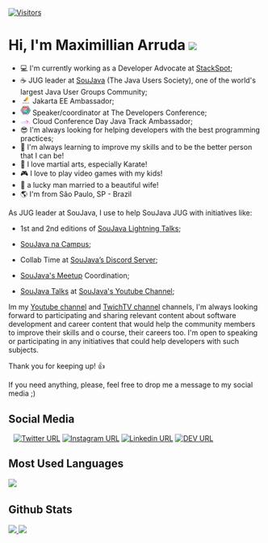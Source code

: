<!--
**dearrudam/dearrudam** is a ✨ _special_ ✨ repository because its `README.md` (this file) appears on your GitHub profile.

Here are some ideas to get you started:

- 🔭 I’m currently working on ...
- 🌱 I’m currently learning ...
- 👯 I’m looking to collaborate on ...
- 🤔 I’m looking for help with ...
- 💬 Ask me about ...
- 📫 How to reach me: ...
- 😄 Pronouns: ...
- ⚡ Fun fact: ...
-->
[![Visitors](https://api.visitorbadge.io/api/combined?path=dearrudam%2Fdearrudam&label=Visitors%20Daily%2FTotal&labelColor=%23697689&countColor=%23dce775)](https://visitorbadge.io/status?path=dearrudam%2Fdearrudam)
# Hi, I'm Maximillian Arruda <img src="https://raw.githubusercontent.com/iampavangandhi/iampavangandhi/master/gifs/Hi.gif" width="30px">

- :computer: I'm currently working as a Developer Advocate at [StackSpot](https://stackspot.com/);
- :coffee: JUG leader at [SouJava](https://github.com/soujava) (The Java Users Society), one of the world's largest Java User Groups Community;
- <img src="https://github.com/dearrudam/dearrudam/raw/master/jakartaee.png" width="20px" /> Jakarta EE Ambassador;
- <img src="https://github.com/dearrudam/dearrudam/raw/master/tdc.png" width="20px" /> Speaker/coordinator at The Developers Conference;
- <img src="https://github.com/dearrudam/dearrudam/raw/master/cloudconferenceday.png" width="20px" /> Cloud Conference Day Java Track Ambassador;
- :sunglasses: I'm always looking for helping developers with the best programming practices;
- 🌱 I'm always learning to improve my skills and to be the better person that I can be!
- :punch: I love martial arts, especially Karate! 
- :video_game: I love to play video games with my kids!
- :couple_with_heart: a lucky man married to a beautiful wife!
- :earth_americas: I'm from São Paulo, SP - Brazil

As JUG leader at SouJava, I use to help SouJava JUG with initiatives like:

- 1st and 2nd editions of [SouJava Lightning Talks](https://youtube.com/playlist?list=PLOQgznExm9isHHHak9KIp4dQyw5j__aO9);
- [SouJava na Campus](https://youtube.com/playlist?list=PLOQgznExm9isQwaSPODFX6E7ybhWDRCfK);

- Collab Time at [SouJava’s Discord Server](https://discord.gg/eAARnH7yrG);

- [SouJava's Meetup](https://www.meetup.com/soujava/) Coordination;

- [SouJava Talks](https://youtube.com/playlist?list=PLOQgznExm9iuBu-RBT7v0ph8xIUy1MNxK) at [SouJava's Youtube Channel](https://youtube.com/soujava);


Im my [Youtube channel](https://www.youtube.com/@MaximillianArruda) and [TwichTV channel](https://www.twitch.tv/maxdearruda) channels, I'm always looking forward to participating and sharing relevant content about software development and career content that would help the community members to improve their skills and o course, their careers too. I'm open to speaking or participating in any initiatives that could help developers with such subjects.

Thank you for keeping up! :thumbsup:

If you need anything, please, feel free to drop me a message to my social media ;)

## Social Media
<div style="margin: 10px 10px 10px 10px">

[![Twitter URL](https://img.shields.io/twitter/url?color=%231DA1F2&label=follow&logo=twitter&logoColor=%231DA1F2&style=flat-square&url=https%3A%2F%2Ftwitter.com%2Fmaxdearruda)](https://twitter.com/maxdearruda)
[![Instagram URL](https://img.shields.io/twitter/url?color=%23fb3958&label=follow&logo=instagram&logoColor=%23fb3958&style=flat-square&url=https%3A%2F%2Fwww.instagram.com%2Fmaximillianarruda)](https://www.instagram.com/maximillianarruda/)
[![Linkedin URL](https://img.shields.io/twitter/url?color=%230072b1&label=connect&logo=linkedin&logoColor=%230072b1&style=flat-square&url=https%3A%2F%2Fwww.linkedin.com%2Fin%2Fmaxarruda%2F)](https://www.linkedin.com/in/maxarruda/)
[![DEV URL](https://img.shields.io/twitter/url?color=lightgray&label=follow&logo=dev.to&logoColor=%0A0A0A&style=flat-square&url=https%3A%2F%2Fdev.to%2Fdearrudam)](https://dev.to/dearrudam)
    
</div>

## Most Used Languages

<a href="https://github.com/anuraghazra/github-readme-stats">
<img src="https://github-readme-stats.vercel.app/api/top-langs/?username=dearrudam&layout=compact&langs_count=20&hide_title=true&hide_border=true" />    
</a> 


## Github Stats
<a href="https://github.com/anuraghazra/github-readme-stats">
    <img
      height="165"
      src="https://github-readme-stats.vercel.app/api?username=dearrudam&count_private=true&show_icons=true&custom_title=Github%20Status&hide=issues&hide_title=true&hide_border=true" />
</a>
<a href="#">
    <img
      height="165"
      src="https://github-readme-streak-stats.herokuapp.com/?user=dearrudam&hide_border=true" />
</a>
